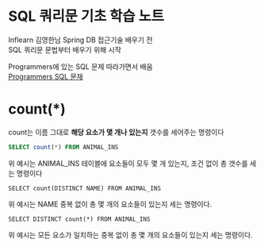 # SQL 쿼리문 기초 학습 노트

Inflearn 김영한님 Spring DB 접근기술 배우기 전  
SQL 쿼리문 문법부터 배우기 위해 시작  
  
Programmers에 있는 SQL 문제 따라가면서 배움   
[Programmers SQL 문재](https://programmers.co.kr/learn/courses/30)  
  
  
# count(\*)
count는 이름 그대로 **해당 요소가 몇 개나 있는지** 갯수를 세어주는 명령이다  
```SQL
SELECT count(*) FROM ANIMAL_INS
```
위 예시는 ANIMAL_INS 테이블에 요소들이 모두 몇 개 있는지, 조건 없이 총 갯수를 세는 명령이다  

```
SELECT count(DISTINCT NAME) FROM ANIMAL_INS
```
위 예시는 NAME 중복 없이 총 몇 개의 요소들이 있는지 세는 명령이다.  

```
SELECT DISTINCT count(*) FROM ANIMAL_INS
```
위 예시는 모든 요소가 일치하는 중복 없이 총 몇 개의 요소들이 있는지 세는 명령이다.  
  
